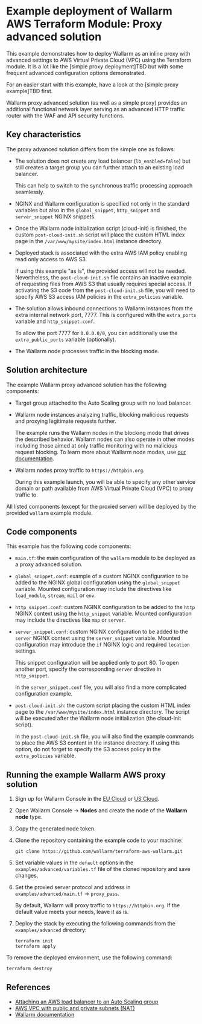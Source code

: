 # Example deployment of Wallarm AWS Terraform Module: Proxy advanced solution

This example demonstrates how to deploy Wallarm as an inline proxy with advanced settings to AWS Virtual Private Cloud (VPC) using the Terraform module. It is a lot like the [simple proxy deployment]TBD but with some frequent advanced configuration options demonstrated.

For an easier start with this example, have a look at the [simple proxy example]TBD first. 

Wallarm proxy advanced solution (as well as a simple proxy) provides an additional functional network layer serving as an advanced HTTP traffic router with the WAF and API security functions.

## Key characteristics

The proxy advanced solution differs from the simple one as follows:

* The solution does not create any load balancer (`lb_enabled=false`) but still creates a target group you can further attach to an existing load balancer.

    This can help to switch to the synchronous traffic processing approach seamlessly.
* NGINX and Wallarm configuration is specified not only in the standard variables but also in the `global_snippet`, `http_snippet` and `server_snippet` NGINX snippets.
* Once the Wallarm node initialization script (cloud-init) is finished, the custom `post-cloud-init.sh` script will place the custom HTML index page in the `/var/www/mysite/index.html` instance directory.
* Deployed stack is associated with the extra AWS IAM policy enabling read only access to AWS S3.

    If using this example "as is", the provided access will not be needed. Nevertheless, the `post-cloud-init.sh` file contains an inactive example of requesting files from AWS S3 that usually requires special access. If activating the S3 code from the `post-cloud-init.sh` file, you will need to specify AWS S3 access IAM policies in the `extra_policies` variable.
* The solution allows inbound connections to Wallarm instances from the extra internal network port, 7777. This is configured with the `extra_ports` variable and `http_snippet.conf`.

    To allow the port 7777 for `0.0.0.0/0`, you can additionally use the `extra_public_ports` variable (optionally).
* The Wallarm node processes traffic in the blocking mode.

## Solution architecture

<!--TBD ![Wallarm proxy scheme](https://github.com/wallarm/terraform-aws-wallarm/blob/main/images/wallarm-as-proxy.png?raw=true) -->

The example Wallarm proxy advanced solution has the following components:

* Target group attached to the Auto Scaling group with no load balancer.
* Wallarm node instances analyzing traffic, blocking malicious requests and proxying legitimate requests further.

    The example runs the Wallarm nodes in the blocking mode that drives the described behavior. Wallarm nodes can also operate in other modes including those aimed at only traffic monitoring with no malicious request blocking. To learn more about Wallarm node modes, use [our documentation](https://docs.wallarm.com/admin-en/configure-wallarm-mode/).
* Wallarm nodes proxy traffic to `https://httpbin.org`.

    During this example launch, you will be able to specify any other service domain or path available from AWS Virtual Private Cloud (VPC) to proxy traffic to.

All listed components (except for the proxied server) will be deployed by the provided `wallarm` example module.

## Code components

This example has the following code components:

* `main.tf`: the main configuration of the `wallarm` module to be deployed as a proxy advanced solution.
* `global_snippet.conf`: example of a custom NGINX configuration to be added to the NGINX global configuration using the `global_snippet` variable. Mounted configuration may include the directives like `load_module`, `stream`, `mail` or `env`.
* `http_snippet.conf`: custom NGINX configuration to be added to the `http` NGINX context using the `http_snippet` variable. Mounted configuration may include the directives like `map` or `server`.
* `server_snippet.conf`: custom NGINX configuration to be added to the `server` NGINX context using the `server_snippet` variable. Mounted configuration may introduce the `if` NGINX logic and required `location` settings.

    This snippet configuration will be applied only to port 80. To open another port, specify the corresponding `server` directive in `http_snippet`.

    In the `server_snippet.conf` file, you will also find a more complicated configuration example.
* `post-cloud-init.sh`: the custom script placing the custom HTML index page to the `/var/www/mysite/index.html` instance directory. The script will be executed after the Wallarm node initialization (the cloud-init script).

    In the `post-cloud-init.sh` file, you will also find the example commands to place the AWS S3 content in the instance directory. If using this option, do not forget to specify the S3 access policy in the `extra_policies` variable.

## Running the example Wallarm AWS proxy solution

1. Sign up for Wallarm Console in the [EU Cloud](https://my.wallarm.com/nodes) or [US Cloud](https://us1.my.wallarm.com/nodes).
1. Open Wallarm Console → **Nodes** and create the node of the **Wallarm node** type.
1. Copy the generated node token.
1. Clone the repository containing the example code to your machine:

    ```
    git clone https://github.com/wallarm/terraform-aws-wallarm.git
    ```
1. Set variable values in the `default` options in the `examples/advanced/variables.tf` file of the cloned repository and save changes.
1. Set the proxied server protocol and address in `examples/advanced/main.tf` → `proxy_pass`.

    By default, Wallarm will proxy traffic to `https://httpbin.org`. If the default value meets your needs, leave it as is.
1. Deploy the stack by executing the following commands from the `examples/advanced` directory:

    ```
    terraform init
    terraform apply
    ```

To remove the deployed environment, use the following command:

```
terraform destroy
```

## References

* [Attaching an AWS load balancer to an Auto Scaling group](https://docs.aws.amazon.com/autoscaling/ec2/userguide/attach-load-balancer-asg.html)
* [AWS VPC with public and private subnets (NAT)](https://docs.aws.amazon.com/vpc/latest/userguide/VPC_Scenario2.html)
* [Wallarm documentation](https://docs.wallarm.com)
